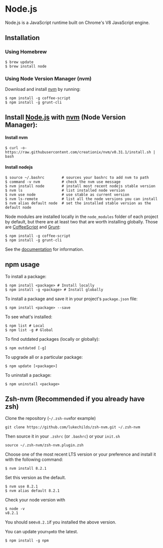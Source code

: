 # Node.js

Node.js is a JavaScript runtime built on Chrome's V8 JavaScript engine.

## Installation

### Using Homebrew

```
$ brew update
$ brew install node
```

### Using Node Version Manager (nvm)

Download and install [nvm](https://github.com/creationix/nvm) by running:

```
$ npm install -g coffee-script
$ npm install -g grunt-cli
```

## Install [Node.js](http://nodejs.org/) with [nvm](https://github.com/creationix/nvm) \(Node Version Manager\):

#### Install nvm

```
$ curl -o- https://raw.githubusercontent.com/creationix/nvm/v0.31.1/install.sh | bash
```

#### Install nodejs

```
$ source ~/.bashrc        # sources your bashrc to add nvm to path
$ command -v nvm          # check the nvm use message
$ nvm install node        # install most recent nodejs stable version
$ nvm ls                  # list installed node version
$ nvm use node            # use stable as current version
$ nvm ls-remote           # list all the node versions you can install
$ nvm alias default node  # set the installed stable version as the default node
```

Node modules are installed locally in the `node_modules` folder of each project by default, but there are at least two that are worth installing globally. Those are [CoffeeScript](http://coffeescript.org/) and [Grunt](http://gruntjs.com/):

```
$ npm install -g coffee-script
$ npm install -g grunt-cli
```

See the [documentation](https://github.com/creationix/nvm#installation) for information.

## npm usage

To install a package:

```
$ npm install <package> # Install locally
$ npm install -g <package> # Install globally
```

To install a package and save it in your project's `package.json` file:

```
$ npm install <package> --save
```

To see what's installed:

```
$ npm list # Local
$ npm list -g # Global
```

To find outdated packages \(locally or globally\):

```
$ npm outdated [-g]
```

To upgrade all or a particular package:

```
$ npm update [<package>]
```

To uninstall a package:

```
$ npm uninstall <package>
```

## Zsh-nvm \(Recommended if you already have zsh\)

Clone the repository \(`~/.zsh-nvm`for example\)

```
git clone https://github.com/lukechilds/zsh-nvm.git ~/.zsh-nvm
```

Then source it in your `.zshrc` \(or `.bashrc`\) or your `init.sh`

```
source ~/.zsh-nvm/zsh-nvm.plugin.zsh
```

Choose one of the most recent LTS version or your preference and install it with the following command:

```
$ nvm install 8.2.1
```

Set this version as the default.

```
$ nvm use 8.2.1
$ nvm alias default 8.2.1
```

Check your node version with

```
$ node -v
v8.2.1
```

You should see`v8.2.1`if you installed the above version.

You can update your`npm`to the latest.

```
$ npm install -g npm
```



